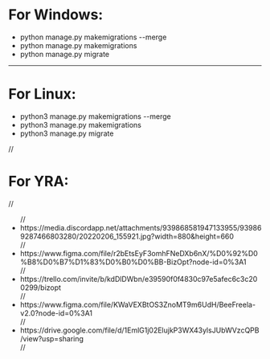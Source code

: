  <div>
 <h1>For Windows:</h1>
 <ul>
 <li>python manage.py makemigrations --merge</li>
 <li>python manage.py makemigrations</li>
 <li>python manage.py migrate</li>
 </ul>
</div>

<hr>

<div>
<h1>For Linux:</h1>
<ul>
<li>python3 manage.py makemigrations --merge</li>
<li>python3 manage.py makemigrations</li>
<li>python3 manage.py migrate</li>
</ul>
// <h1>For YRA:</h1>
// <ul>
// <li>https://media.discordapp.net/attachments/939868581947133955/939869287466803280/20220206_155921.jpg?width=880&height=660</li>
// <li>https://www.figma.com/file/r2bEtsEyF3omhFNeDXb6nX/%D0%92%D0%B8%D0%B7%D1%83%D0%B0%D0%BB-BizOpt?node-id=0%3A1</li>
// <li>https://trello.com/invite/b/kdDlDWbn/e39590f0f4830c97e5afec6c3c200299/bizopt</li>
// <li>https://www.figma.com/file/KWaVEXBtOS3ZnoMT9m6UdH/BeeFreela-v2.0?node-id=0%3A1</li>
// <li>https://drive.google.com/file/d/1EmlG1j02ElujkP3WX43ylsJUbWVzcQPB/view?usp=sharing</li>
// </ul>
</div>
